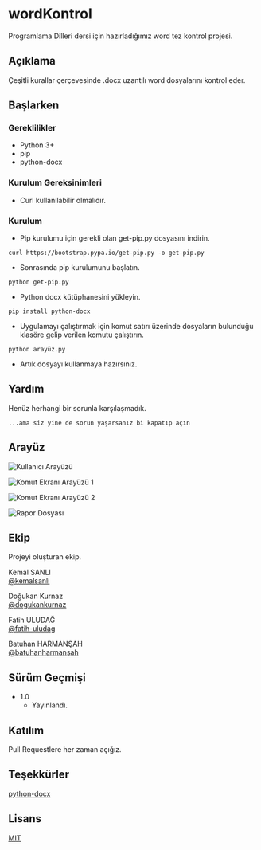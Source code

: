 # wordKontrol

Programlama Dilleri dersi için hazırladığımız word tez kontrol projesi.

## Açıklama

Çeşitli kurallar çerçevesinde .docx uzantılı word dosyalarını kontrol eder.

## Başlarken

### Gereklilikler

* Python 3+
* pip
* python-docx


### Kurulum Gereksinimleri

* Curl kullanılabilir olmalıdır.

### Kurulum

* Pip kurulumu için gerekli olan get-pip.py dosyasını indirin.

```
curl https://bootstrap.pypa.io/get-pip.py -o get-pip.py
```
* Sonrasında pip kurulumunu başlatın. 

```
python get-pip.py
```
* Python docx kütüphanesini yükleyin. 

```
pip install python-docx
```

* Uygulamayı çalıştırmak için komut satırı üzerinde dosyaların bulunduğu klasöre gelip verilen komutu çalıştırın. 

```
python arayüz.py
```
* Artık dosyayı kullanmaya hazırsınız. 

## Yardım

Henüz herhangi bir sorunla karşılaşmadık.
```
...ama siz yine de sorun yaşarsanız bi kapatıp açın
```

## Arayüz

![Kullanıcı Arayüzü](https://github.com/kemalsanli/wordKontrol/blob/main/G%C3%B6rseller/Resim1.png?raw=true)

![Komut Ekranı Arayüzü 1](https://github.com/kemalsanli/wordKontrol/blob/main/G%C3%B6rseller/Resim3.png?raw=true)

![Komut Ekranı Arayüzü 2](https://github.com/kemalsanli/wordKontrol/blob/main/G%C3%B6rseller/Resim2.png?raw=true)

![Rapor Dosyası](https://github.com/kemalsanli/wordKontrol/blob/main/G%C3%B6rseller/Resim4.png?raw=true)


## Ekip

Projeyi oluşturan ekip.

 Kemal SANLI  
 [@kemalsanli](https://github.com/kemalsanli)

 Doğukan Kurnaz  
 [@dogukankurnaz](https://github.com/dogukankurnaz)

 Fatih ULUDAĞ  
 [@fatih-uludag](https://github.com/fatih-uludag)
 
 Batuhan HARMANŞAH  
 [@batuhanharmansah](https://github.com/batuhanharmansah)


## Sürüm Geçmişi


* 1.0
    * Yayınlandı.

## Katılım
Pull Requestlere her zaman açığız.

## Teşekkürler
[python-docx](https://github.com/python-openxml/python-docx)

## Lisans
[MIT](https://choosealicense.com/licenses/mit/)
